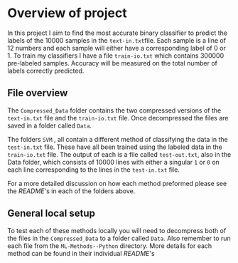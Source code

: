 # Overview of project

In this project I aim to find the most accurate binary classifier to predict the labels of the 10000 samples in the `text-in.txt`file.
Each sample is a line of 12 numbers and each sample will either have a corresponding label of 0 or 1.
To train my classifiers I have a file `train-io.txt` which contains 300000 pre-labeled samples.
Accuracy will be measured on the total number of labels correctly predicted.

## File overview

The `Compressed_Data` folder contains the two compressed versions of the `text-in.txt` file and the `train-io.txt` file. Once decompressed the files are saved in a folder called `Data`.

The folders `SVM` , all contain a different method of classifying the data in the `test-in.txt` file. These have all been trained using the labeled data in the `train-io.txt` file. The output of each is a file called `test-out.txt`, also in the Data folder, which consists of 10000 lines with either a singular `1` or `0` on each line corresponding to the lines in the `test-in.txt` file.

For a more detailed discussion on how each method preformed please see the _README_'s in each of the folders above.

## General local setup

To test each of these methods locally you will need to decompress both of the files in the `Compressed_Data` to a folder called `Data`. Also remember to run each file from the `ML-Methods--Python` directory. More details for each method can be found in their individual _README_'s
